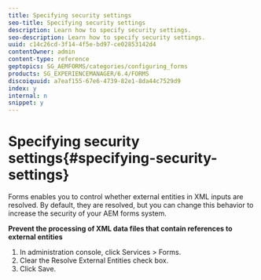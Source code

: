 ```yaml
---
title: Specifying security settings
seo-title: Specifying security settings
description: Learn how to specify security settings.
seo-description: Learn how to specify security settings.
uuid: c14c26cd-3f14-4f5e-bd97-ce02853142d4
contentOwner: admin
content-type: reference
geptopics: SG_AEMFORMS/categories/configuring_forms
products: SG_EXPERIENCEMANAGER/6.4/FORMS
discoiquuid: a7eaf155-67e6-4739-82e1-8da44c7529d9
index: y
internal: n
snippet: y
---
```


# Specifying security settings{#specifying-security-settings}

Forms enables you to control whether external entities in XML inputs are resolved. By default, they are resolved, but you can change this behavior to increase the security of your AEM forms system.

**Prevent the processing of XML data files that contain references to external entities**

1. In administration console, click Services &gt; Forms.
1. Clear the Resolve External Entities check box.
1. Click Save.

